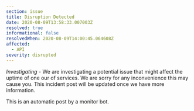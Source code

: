 ```yaml
---
section: issue
title: Disruption Detected
date: 2020-08-09T13:58:33.007003Z
resolved: true
informational: false
resolvedWhen: 2020-08-09T14:00:45.064608Z
affected:
  - API
severity: disrupted
---
```

*Investigating* - We are investigating a potential issue that might affect the uptime of one our of services. We are sorry for any inconvenience this may cause you. This incident post will be updated once we have more information.

This is an automatic post by a monitor bot.
        